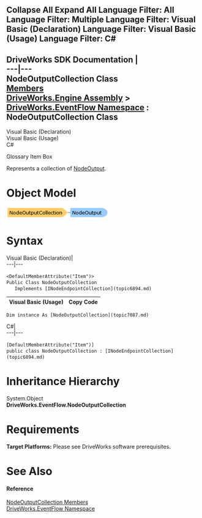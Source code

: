 Collapse All Expand All Language Filter: All  Language Filter: Multiple  Language Filter: Visual Basic (Declaration) Language Filter: Visual Basic (Usage) Language Filter: C#  
---  
DriveWorks SDK Documentation  |   
---|---  
NodeOutputCollection Class   
[Members](topic7088.md)   
[DriveWorks.Engine Assembly](topic2156.md) > [DriveWorks.EventFlow Namespace](topic6871.md) : NodeOutputCollection Class  
---  
  
Visual Basic (Declaration)    
Visual Basic (Usage)    
C# 

Glossary Item Box

Represents a collection of [NodeOutput](topic7074.md). 

# Object Model

![](dotnetdiagramimages/image379.png)

# Syntax

Visual Basic (Declaration)|   
---|---  
      
    
    <DefaultMemberAttribute("Item")>
    Public Class NodeOutputCollection 
       Implements [INodeEndpointCollection](topic6894.md)   
  
Visual Basic (Usage)| Copy Code  
---|---  
      
    
    Dim instance As [NodeOutputCollection](topic7087.md)  
  
C#|   
---|---  
      
    
    [DefaultMemberAttribute("Item")]
    public class NodeOutputCollection : [INodeEndpointCollection](topic6894.md)    
  
# Inheritance Hierarchy

System.Object  
**DriveWorks.EventFlow.NodeOutputCollection**  


# Requirements

**Target Platforms:** Please see DriveWorks software prerequisites.

# See Also

#### Reference

[NodeOutputCollection Members](topic7088.md)   
[DriveWorks.EventFlow Namespace](topic6871.md)


